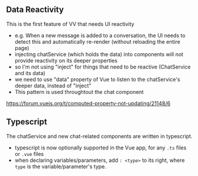 ## Data Reactivity

This is the first feature of VV that needs UI reactivity

- e.g. When a new message is added to a conversation, the UI needs to detect this and automatically re-render (without reloading the entire page)
- injecting chatService (which holds the data) into components will not provide reactivity on its deeper properties
- so I'm not using "inject" for things that need to be reactive (ChatService and its data)
- we need to use "data" property of Vue to listen to the chatService's deeper data, instead of "inject"
- This pattern is used throughtout the chat component

https://forum.vuejs.org/t/computed-property-not-updating/21148/6

## Typescript

The chatService and new chat-related components are written in typescript.

- typescript is now optionally supported in the Vue app, for any `.ts` files or `.vue` files
- when declaring variables/parameters, add `: <type>` to its right, where `type` is the variable/parameter's type.
